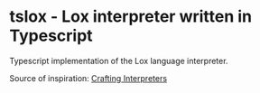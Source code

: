# tslox - Lox interpreter written in Typescript
Typescript implementation of the Lox language interpreter. 

Source of inspiration: [Crafting Interpreters](https://craftinginterpreters.com/contents.html)
